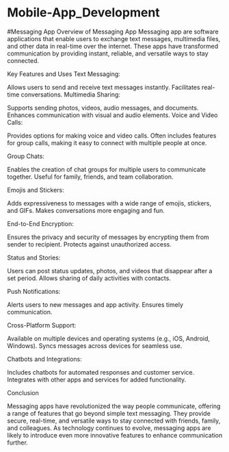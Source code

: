 # Mobile-App_Development
#Messaging App
Overview of Messaging App Messaging app are software applications that enable users to exchange text messages, multimedia files, and other data in real-time over the internet. These apps have transformed communication by providing instant, reliable, and versatile ways to stay connected.

Key Features and Uses Text Messaging:

Allows users to send and receive text messages instantly. Facilitates real-time conversations. Multimedia Sharing:

Supports sending photos, videos, audio messages, and documents. Enhances communication with visual and audio elements. Voice and Video Calls:

Provides options for making voice and video calls. Often includes features for group calls, making it easy to connect with multiple people at once.

Group Chats:

Enables the creation of chat groups for multiple users to communicate together. Useful for family, friends, and team collaboration.

Emojis and Stickers:

Adds expressiveness to messages with a wide range of emojis, stickers, and GIFs. Makes conversations more engaging and fun.

End-to-End Encryption:

Ensures the privacy and security of messages by encrypting them from sender to recipient. Protects against unauthorized access.

Status and Stories:

Users can post status updates, photos, and videos that disappear after a set period. Allows sharing of daily activities with contacts.

Push Notifications:

Alerts users to new messages and app activity. Ensures timely communication.

Cross-Platform Support:

Available on multiple devices and operating systems (e.g., iOS, Android, Windows). Syncs messages across devices for seamless use.

Chatbots and Integrations:

Includes chatbots for automated responses and customer service. Integrates with other apps and services for added functionality.

Conclusion

Messaging apps have revolutionized the way people communicate, offering a range of features that go beyond simple text messaging. They provide secure, real-time, and versatile ways to stay connected with friends, family, and colleagues. As technology continues to evolve, messaging apps are likely to introduce even more innovative features to enhance communication further.
